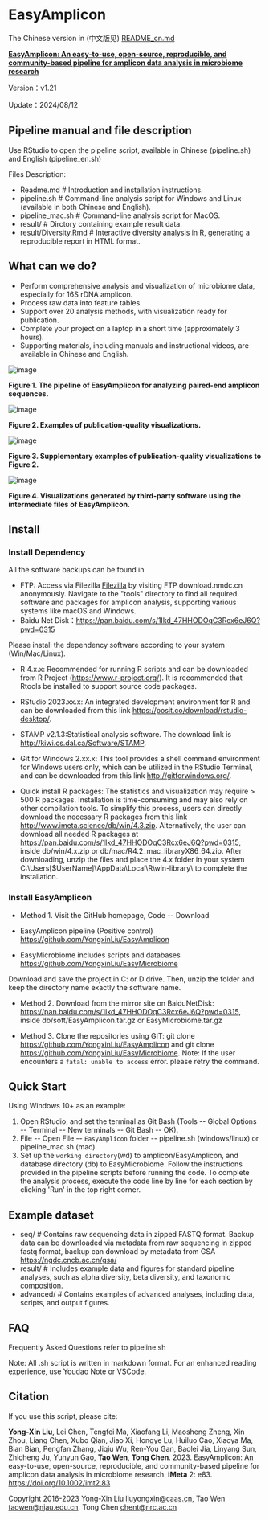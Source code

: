 # EasyAmplicon

The Chinese version in (中文版见) [README_cn.md](./README_cn.md)

[**EasyAmplicon: An easy-to-use, open-source, reproducible, and community-based pipeline for amplicon data analysis in microbiome research**](https://doi.org/10.1002/imt2.83)

Version：v1.21

Update：2024/08/12

## Pipeline manual and file description

Use RStudio to open the pipeline script, available in Chinese (pipeline.sh) and English (pipeline_en.sh)

Files Description:

- Readme.md # Introduction and installation instructions.
- pipeline.sh # Command-line analysis script for Windows and Linux (available in both Chinese and English). 
- pipeline_mac.sh # Command-line analysis script for MacOS.
- result/ # Dirctory containing example result data.
- result/Diversity.Rmd # Interactive diversity analysis in R, generating a reproducible report in HTML format.

## What can we do? 

- Perform comprehensive analysis and visualization of microbiome data, especially for 16S rDNA amplicon.
- Process raw data into feature tables.
- Support over 20 analysis methods, with visualization ready for publication.
- Complete your project on a laptop in a short time (approximately 3 hours).
- Supporting materials, including manuals and instructional videos, are available in Chinese and English.

![image](http://www.imeta.science/github/EasyAmplicon/result/Figure1.jpg)

**Figure 1. The pipeline of EasyAmplicon for analyzing paired-end amplicon sequences.**

![image](http://www.imeta.science/github/EasyAmplicon/result/Figure2.jpg)

**Figure 2. Examples of publication-quality visualizations.**

![image](http://www.imeta.science/github/EasyAmplicon/result/Figure3.jpg)

**Figure 3. Supplementary examples of publication-quality visualizations to Figure 2.**

![image](http://www.imeta.science/github/EasyAmplicon/result/Figure4.jpg)

**Figure 4. Visualizations generated by third-party software using the intermediate files of EasyAmplicon.**

## Install 

### Install Dependency

All the software backups can be found in 

- FTP: Access via Filezilla [Filezilla](https://filezilla-project.org/index.php) by visiting FTP download.nmdc.cn anonymously. Navigate to the "tools" directory to find all required software and packages for amplicon analysis, supporting various systems like macOS and Windows.
- Baidu Net Disk：https://pan.baidu.com/s/1Ikd_47HHODOqC3Rcx6eJ6Q?pwd=0315 

Please install the dependency software according to your system (Win/Mac/Linux).

- R 4.x.x: Recommended for running R scripts and can be downloaded from R Project (https://www.r-project.org/). It is recommended that Rtools be installed to support source code packages.

- RStudio 2023.xx.x: An integrated development environment for R and can be downloaded from this link https://posit.co/download/rstudio-desktop/.
  
- STAMP v2.1.3:Statistical analysis software. The download link is http://kiwi.cs.dal.ca/Software/STAMP.
  
- Git for Windows 2.xx.x: This tool provides a shell command environment for Windows users only, which can be utilized in the RStudio Terminal, and can be downloaded from this link http://gitforwindows.org/.
  
- Quick install R packages: The statistics and visualization may require > 500 R packages. Installation is time-consuming and may also rely on other compilation tools. To simplify this process, users can directly download the necessary R packages from this link http://www.imeta.science/db/win/4.3.zip. Alternatively, the user can download all needed R packages at https://pan.baidu.com/s/1Ikd_47HHODOqC3Rcx6eJ6Q?pwd=0315, inside db/win/4.x.zip or db/mac/R4.2_mac_libraryX86_64.zip. After downloading, unzip the files and place the 4.x folder in your system C:\Users[$UserName]\AppData\Local\R\win-library\ to complete the installation.

### Install EasyAmplicon 

- Method 1. Visit the GitHub homepage, Code -- Download

- EasyAmplicon pipeline (Positive control) https://github.com/YongxinLiu/EasyAmplicon
- EasyMicrobiome includes scripts and databases https://github.com/YongxinLiu/EasyMicrobiome

Download and save the project in C: or D drive. Then, unzip the folder and keep the directory name exactly the software name.

- Method 2. Download from the mirror site on BaiduNetDisk: https://pan.baidu.com/s/1Ikd_47HHODOqC3Rcx6eJ6Q?pwd=0315, inside db/soft/EasyAmplicon.tar.gz or EasyMicrobiome.tar.gz

- Method 3. Clone the repositories using GIT: git clone https://github.com/YongxinLiu/EasyAmplicon and git clone https://github.com/YongxinLiu/EasyMicrobiome. Note: If the user encounters a `fatal: unable to access` error. please retry the command.

## Quick Start 

Using Windows 10+ as an example:

1. Open RStudio, and set the terminal as Git Bash (Tools -- Global Options -- Terminal -- New terminals -- Git Bash -- OK).
2. File -- Open File -- `EasyAmplicon` folder -- pipeline.sh (windows/linux) or pipeline_mac.sh (mac).
3. Set up the `working directory`(wd) to amplicon/EasyAmplicon, and database directory (db) to EasyMicrobiome. Follow the instructions provided in the pipeline scripts before running the code. To complete the analysis process, execute the code line by line for each section by clicking 'Run' in the top right corner. 

## Example dataset 

- seq/ # Contains raw sequencing data in zipped FASTQ format. Backup data can be downloaded via metadata from raw sequencing in zipped fastq format, backup can download by metadata from GSA https://ngdc.cncb.ac.cn/gsa/
- result/ # Includes example data and figures for standard pipeline analyses, such as alpha diversity, beta diversity, and taxonomic composition.
- advanced/ # Contains examples of advanced analyses, including data, scripts, and output figures.
## FAQ 

Frequently Asked Questions refer to pipeline.sh

Note: All .sh script is written in markdown format. For an enhanced reading experience, use Youdao Note or VSCode.

## Citation
If you use this script, please cite:

**Yong-Xin Liu**, Lei Chen, Tengfei Ma, Xiaofang Li, Maosheng Zheng, Xin Zhou, Liang Chen, Xubo Qian, Jiao Xi, Hongye Lu, Huiluo Cao, Xiaoya Ma, Bian Bian, Pengfan Zhang, Jiqiu Wu, Ren-You Gan, Baolei Jia, Linyang Sun, Zhicheng Ju, Yunyun Gao, **Tao Wen**, **Tong Chen**. 2023. EasyAmplicon: An easy-to-use, open-source, reproducible, and community-based pipeline for amplicon data analysis in microbiome research. **iMeta** 2: e83. https://doi.org/10.1002/imt2.83

Copyright 2016-2023 Yong-Xin Liu <liuyongxin@caas.cn>, Tao Wen <taowen@njau.edu.cn>, Tong Chen <chent@nrc.ac.cn>
